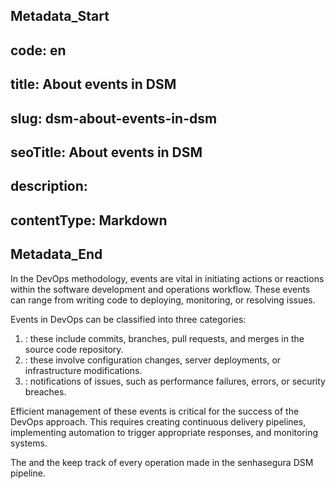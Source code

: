 ## Metadata_Start 
## code: en
## title: About events in DSM 
## slug: dsm-about-events-in-dsm 
## seoTitle: About events in DSM 
## description:  
## contentType: Markdown 
## Metadata_End
In the DevOps methodology, events are vital in initiating actions or reactions within the software development and operations workflow. These events can range from writing code to deploying, monitoring, or resolving issues.

Events in DevOps can be classified into three categories:

1. : these include commits, branches, pull requests, and merges in the source code repository.
2. : these involve configuration changes, server deployments, or infrastructure modifications.
3. : notifications of issues, such as performance failures, errors, or security breaches.

Efficient management of these events is critical for the success of the DevOps approach. This requires creating continuous delivery pipelines, implementing automation to trigger appropriate responses, and monitoring systems.

The  and the  keep track of every operation made in the senhasegura DSM pipeline.